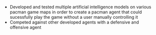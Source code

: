 - Developed and tested multiple artificial intelligence models on various pacman game maps in order to create a pacman agent that could sucessfully play the game without a user manually controlling it
- Competed against other developed agents with a defensive and offensive agent

